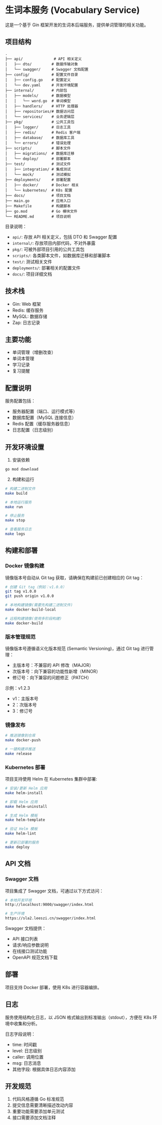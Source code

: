 # 生词本服务 (Vocabulary Service)

这是一个基于 Gin 框架开发的生词本后端服务，提供单词管理的相关功能。

## 项目结构

```
.
├── api/              # API 相关定义
│   ├── dto/         # 数据传输对象
│   └── swagger/     # Swagger 文档配置
├── config/          # 配置文件目录
│   ├── config.go    # 配置定义
│   └── dev.yaml     # 开发环境配置
├── internal/        # 内部包
│   ├── models/      # 数据模型
│   │   └── word.go  # 单词模型
│   ├── handlers/    # HTTP 处理器
│   ├── repositories/# 数据访问层
│   └── services/    # 业务逻辑层
├── pkg/             # 公共工具包
│   ├── logger/      # 日志工具
│   ├── redis/       # Redis 客户端
│   ├── database/    # 数据库工具
│   └── errors/      # 错误处理
├── scripts/         # 脚本文件
│   ├── migrations/  # 数据库迁移
│   └── deploy/      # 部署脚本
├── test/            # 测试文件
│   ├── integration/ # 集成测试
│   └── mock/        # 测试模拟
├── deployments/     # 部署配置
│   ├── docker/      # Docker 相关
│   └── kubernetes/  # K8s 配置
├── docs/            # 项目文档
├── main.go          # 应用入口
├── Makefile         # 构建脚本
├── go.mod           # Go 模块文件
└── README.md        # 项目说明
```

目录说明：

- `api/`: 存放 API 相关定义，包括 DTO 和 Swagger 配置
- `internal/`: 存放项目内部代码，不对外暴露
- `pkg/`: 可被外部项目引用的公共工具包
- `scripts/`: 各类脚本文件，如数据库迁移和部署脚本
- `test/`: 测试相关文件
- `deployments/`: 部署相关的配置文件
- `docs/`: 项目详细文档

## 技术栈

- Gin: Web 框架
- Redis: 缓存服务
- MySQL: 数据存储
- Zap: 日志记录

## 主要功能

- 单词管理（增删改查）
- 单词本管理
- 学习记录
- 复习提醒

## 配置说明

服务配置包括：

- 服务器配置（端口、运行模式等）
- 数据库配置（MySQL 连接信息）
- Redis 配置（缓存服务器信息）
- 日志配置（日志级别）

## 开发环境设置

1. 安装依赖

```bash
go mod download
```

2. 构建和运行

```bash
# 构建二进制文件
make build

# 本地运行服务
make run

# 停止服务
make stop

# 查看服务日志
make logs
```

## 构建和部署

### Docker 镜像构建

镜像版本号自动从 Git tag 获取，请确保在构建前已创建相应的 Git tag：

```bash
# 创建 Git tag（例如：v1.0.0）
git tag v1.0.0
git push origin v1.0.0

# 本地构建镜像(需要先构建二进制文件)
make docker-build-local

# 远程构建镜像(使用多阶段构建)
make docker-build
```

### 版本管理规范

镜像版本号遵循语义化版本规范 (Semantic Versioning)，通过 Git tag 进行管理：

- 主版本号：不兼容的 API 修改（MAJOR）
- 次版本号：向下兼容的功能性新增（MINOR）
- 修订号：向下兼容的问题修正（PATCH）

示例：v1.2.3

- v1：主版本号
- 2：次版本号
- 3：修订号

### 镜像发布

```bash
# 推送镜像到仓库
make docker-push

# 一键构建并推送
make release
```

### Kubernetes 部署

项目支持使用 Helm 在 Kubernetes 集群中部署:

```bash
# 安装/更新 Helm 应用
make helm-install

# 卸载 Helm 应用
make helm-uninstall

# 生成 Helm 模板
make helm-template

# 验证 Helm 模板
make helm-lint

# 更新已部署的服务
make deploy
```

## API 文档

### Swagger 文档

项目集成了 Swagger 文档，可通过以下方式访问：

```bash
# 本地开发环境
http://localhost:9000/swagger/index.html

# 生产环境
https://sla2.leeszi.cn/swagger/index.html
```

Swagger 文档提供：

- API 接口列表
- 请求/响应参数说明
- 在线接口测试功能
- OpenAPI 规范文档下载

## 部署

项目支持 Docker 部署，使用 K8s 进行容器编排。

## 日志

服务使用结构化日志，以 JSON 格式输出到标准输出（stdout），方便在 K8s 环境中收集和分析。

日志字段说明：

- time: 时间戳
- level: 日志级别
- caller: 调用位置
- msg: 日志消息
- 其他字段: 根据具体日志内容添加

## 开发规范

1. 代码风格遵循 Go 标准规范
2. 提交信息需要清晰描述改动内容
3. 重要功能需要添加单元测试
4. 接口需要添加文档注释
